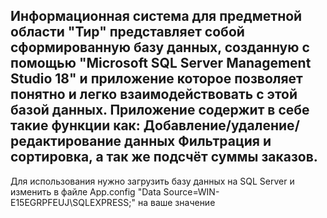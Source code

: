 Информационная система для предметной области "Тир"
представляет собой сформированную базу данных, созданную с помощью "Microsoft SQL Server Management Studio 18" и приложение которое позволяет понятно и легко взаимодействовать с этой базой данных.
Приложение содержит в себе такие функции как:
Добавление/удаление/редактирование данных
Фильтрация и сортировка, а так же подсчёт суммы заказов.
-------------------------------------------------------------
Для использования нужно загрузить базу данных на SQL Server и изменить в файле App.config "Data Source=WIN-E15EGRPFEUJ\SQLEXPRESS;" на ваше значение
